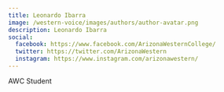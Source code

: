 ```yaml
---
title: Leonardo Ibarra
image: /western-voice/images/authors/author-avatar.png
description: Leonardo Ibarra
social:
  facebook: https://www.facebook.com/ArizonaWesternCollege/
  twitter: https://twitter.com/ArizonaWestern
  instagram: https://www.instagram.com/arizonawestern/
---
```


AWC Student